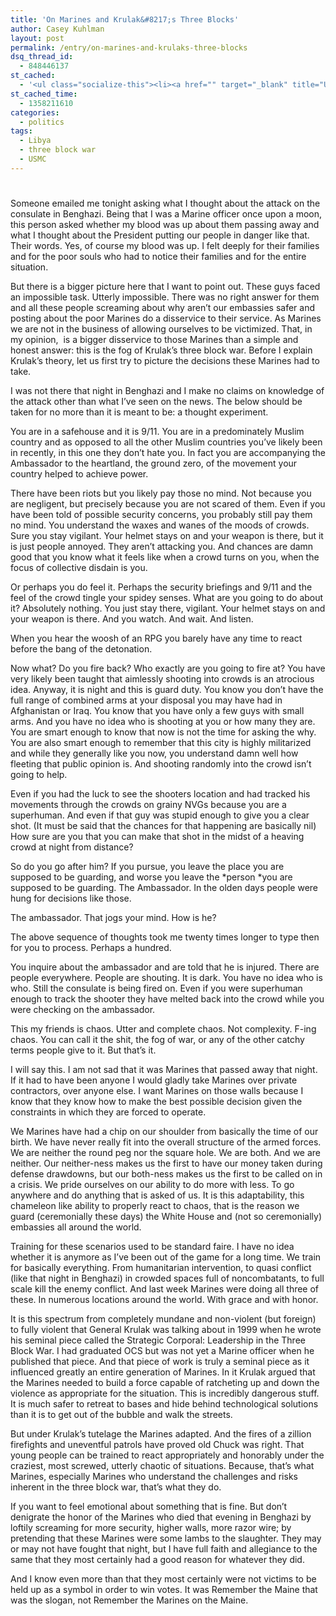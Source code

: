 ```yaml
---
title: 'On Marines and Krulak&#8217;s Three Blocks'
author: Casey Kuhlman
layout: post
permalink: /entry/on-marines-and-krulaks-three-blocks
dsq_thread_id:
  - 848446137
st_cached:
  - '<ul class="socialize-this"><li><a href="" target="_blank" title="Upvote on Reddit" class="reddit cuteset">Upvote</a></li><li><a href="http://www.facebook.com/sharer.php?u=http%3A%2F%2Fblog.caseykuhlman.com%2Fentry%2Fon-marines-and-krulaks-three-blocks&t=On+Marines+and+Krulak%27s+Three+Blocks" target="_blank" title="Share on Facebook" class="facebook cuteset">Share</a></li><li><a href="http://www.stumbleupon.com/submit?url=http%3A%2F%2Fblog.caseykuhlman.com%2Fentry%2Fon-marines-and-krulaks-three-blocks&title=On+Marines+and+Krulak%27s+Three+Blocks" target="_blank" title="Upvote on StumbleUpon" class="stumbleupon cuteset">Upvote</a></li><li><a href="http://twitter.com/home?status=Currently Reading http%3A%2F%2Fblog.caseykuhlman.com%2Fentry%2Fon-marines-and-krulaks-three-blocks"  target="_blank" title="Retweet on Twitter" class="twitter cuteset">Tweet</a></li></ul>'
st_cached_time:
  - 1358211610
categories:
  - politics
tags:
  - Libya
  - three block war
  - USMC
---
```

# 

Someone emailed me tonight asking what I thought about the attack on the consulate in Benghazi. Being that I was a Marine officer once upon a moon, this person asked whether my blood was up about them passing away and what I thought about the President putting our people in danger like that. Their words. Yes, of course my blood was up. I felt deeply for their families and for the poor souls who had to notice their families and for the entire situation. 

But there is a bigger picture here that I want to point out. These guys faced an impossible task. Utterly impossible. There was no right answer for them and all these people screaming about why aren’t our embassies safer and posting about the poor Marines do a disservice to their service. As Marines we are not in the business of allowing ourselves to be victimized. That, in my opinion,  is a bigger disservice to those Marines than a simple and honest answer: this is the fog of Krulak’s three block war. Before I explain Krulak’s theory, let us first try to picture the decisions these Marines had to take. 

I was not there that night in Benghazi and I make no claims on knowledge of the attack other than what I’ve seen on the news. The below should be taken for no more than it is meant to be: a thought experiment. 

You are in a safehouse and it is 9/11. You are in a predominately Muslim country and as opposed to all the other Muslim countries you’ve likely been in recently, in this one they don’t hate you. In fact you are accompanying the Ambassador to the heartland, the ground zero, of the movement your country helped to achieve power. 

There have been riots but you likely pay those no mind. Not because you are negligent, but precisely because you are not scared of them. Even if you have been told of possible security concerns, you probably still pay them no mind. You understand the waxes and wanes of the moods of crowds. Sure you stay vigilant. Your helmet stays on and your weapon is there, but it is just people annoyed. They aren’t attacking you. And chances are damn good that you know what it feels like when a crowd turns on you, when the focus of collective disdain is you. 

Or perhaps you do feel it. Perhaps the security briefings and 9/11 and the feel of the crowd tingle your spidey senses. What are you going to do about it? Absolutely nothing. You just stay there, vigilant. Your helmet stays on and your weapon is there. And you watch. And wait. And listen. 

When you hear the woosh of an RPG you barely have any time to react before the bang of the detonation. 

Now what? Do you fire back? Who exactly are you going to fire at? You have very likely been taught that aimlessly shooting into crowds is an atrocious idea. Anyway, it is night and this is guard duty. You know you don’t have the full range of combined arms at your disposal you may have had in Afghanistan or Iraq. You know that you have only a few guys with small arms. And you have no idea who is shooting at you or how many they are. You are smart enough to know that now is not the time for asking the why. You are also smart enough to remember that this city is highly militarized and while they generally like you now, you understand damn well how fleeting that public opinion is. And shooting randomly into the crowd isn’t going to help. 

Even if you had the luck to see the shooters location and had tracked his movements through the crowds on grainy NVGs because you are a superhuman. And even if that guy was stupid enough to give you a clear shot. (It must be said that the chances for that happening are basically nil) How sure are you that you can make that shot in the midst of a heaving crowd at night from distance? 

So do you go after him? If you pursue, you leave the place you are supposed to be guarding, and worse you leave the *person *you are supposed to be guarding. The Ambassador. In the olden days people were hung for decisions like those. 

The ambassador. That jogs your mind. How is he? 

The above sequence of thoughts took me twenty times longer to type then for you to process. Perhaps a hundred. 

You inquire about the ambassador and are told that he is injured. There are people everywhere. People are shouting. It is dark. You have no idea who is who. Still the consulate is being fired on. Even if you were superhuman enough to track the shooter they have melted back into the crowd while you were checking on the ambassador.

This my friends is chaos. Utter and complete chaos. Not complexity. F-ing chaos. You can call it the shit, the fog of war, or any of the other catchy terms people give to it. But that’s it. 

I will say this. I am not sad that it was Marines that passed away that night. If it had to have been anyone I would gladly take Marines over private contractors, over anyone else. I want Marines on those walls because I know that they know how to make the best possible decision given the constraints in which they are forced to operate. 

We Marines have had a chip on our shoulder from basically the time of our birth. We have never really fit into the overall structure of the armed forces. We are neither the round peg nor the square hole. We are both. And we are neither. Our neither-ness makes us the first to have our money taken during defense drawdowns, but our both-ness makes us the first to be called on in a crisis. We pride ourselves on our ability to do more with less. To go anywhere and do anything that is asked of us. It is this adaptability, this chameleon like ability to properly react to chaos, that is the reason we guard (ceremonially these days) the White House and (not so ceremonially) embassies all around the world. 

Training for these scenarios used to be standard faire. I have no idea whether it is anymore as I’ve been out of the game for a long time. We train for basically everything. From humanitarian intervention, to quasi conflict (like that night in Benghazi) in crowded spaces full of noncombatants, to full scale kill the enemy conflict. And last week Marines were doing all three of these. In numerous locations around the world. With grace and with honor. 

It is this spectrum from completely mundane and non-violent (but foreign) to fully violent that General Krulak was talking about in 1999 when he wrote his seminal piece called the Strategic Corporal: Leadership in the Three Block War. I had graduated OCS but was not yet a Marine officer when he published that piece. And that piece of work is truly a seminal piece as it influenced greatly an entire generation of Marines. In it Krulak argued that the Marines needed to build a force capable of ratcheting up and down the violence as appropriate for the situation. This is incredibly dangerous stuff. It is much safer to retreat to bases and hide behind technological solutions than it is to get out of the bubble and walk the streets. 

But under Krulak’s tutelage the Marines adapted. And the fires of a zillion firefights and uneventful patrols have proved old Chuck was right. That young people can be trained to react appropriately and honorably under the craziest, most screwed, utterly chaotic of situations. Because, that’s what Marines, especially Marines who understand the challenges and risks inherent in the three block war, that’s what they do.   

If you want to feel emotional about something that is fine. But don’t denigrate the honor of the Marines who died that evening in Benghazi by loftily screaming for more security, higher walls, more razor wire; by pretending that these Marines were some lambs to the slaughter. They may or may not have fought that night, but I have full faith and allegiance to the same that they most certainly had a good reason for whatever they did. 

And I know even more than that they most certainly were not victims to be held up as a symbol in order to win votes. It was Remember the Maine that was the slogan, not Remember the Marines on the Maine.